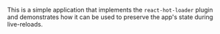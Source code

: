 This is a simple application that implements the `react-hot-loader` plugin and demonstrates how it can be used to preserve the app's state during live-reloads.